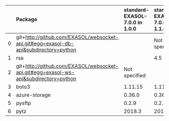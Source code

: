 |    | Package                                                                              | standard-EXASOL-7.0.0 in 1.0.0     | standard-EXASOL-7.0.0 in 1.1.0     | Status   |
|---:|:-------------------------------------------------------------------------------------|:--------------|:--------------|:---------|
|  0 | git+http://github.com/EXASOL/websocket-api.git#egg=exasol-db-api&subdirectory=python |               | Not specified | NEW      |
|  1 | rsa                                                                                  |               | 4.5           | NEW      |
|  2 | git+http://github.com/EXASOL/websocket-api.git#egg=exasol-ws-api&subdirectory=python | Not specified |               | REMOVED  |
|  3 | boto3                                                                                | 1.11.15       | 1.11.17       | UPDATED  |
|  4 | azure-storage                                                                        | 0.36.0        | 0.36.0        |          |
|  5 | pysftp                                                                               | 0.2.9         | 0.2.9         |          |
|  6 | pytz                                                                                 | 2018.3        | 2018.3        |          |
